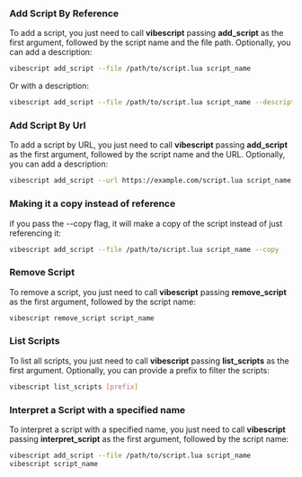 
### Add Script By Reference
To add a script, you just need to call **vibescript** passing **add_script** as the first argument, followed by the script name and the file path. Optionally, you can add a description:

```bash
vibescript add_script --file /path/to/script.lua script_name
```

Or with a description:

```bash
vibescript add_script --file /path/to/script.lua script_name --description "Your script description"
```
### Add Script By Url 
To add a script by URL, you just need to call **vibescript** passing **add_script** as the first argument, followed by the script name and the URL. Optionally, you can add a description:

```bash
vibescript add_script --url https://example.com/script.lua script_name
```

### Making it a  copy instead of reference
if you pass the --copy flag, it will make a copy of the script instead of just referencing it:

```bash
vibescript add_script --file /path/to/script.lua script_name --copy
```


### Remove Script
To remove a script, you just need to call **vibescript** passing **remove_script** as the first argument, followed by the script name:

```bash
vibescript remove_script script_name
```

### List Scripts
To list all scripts, you just need to call **vibescript** passing **list_scripts** as the first argument. Optionally, you can provide a prefix to filter the scripts:

```bash
vibescript list_scripts [prefix]
```
### Interpret a Script with a specified name 
To interpret a script with a specified name, you just need to call **vibescript** passing **interpret_script** as the first argument, followed by the script name:

```bash
vibescript add_script --file /path/to/script.lua script_name
vibescript script_name
```